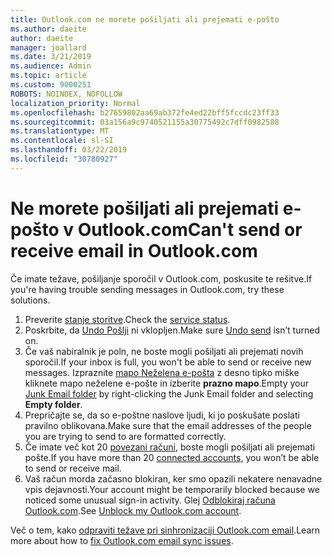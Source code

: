```yaml
---
title: Outlook.com ne morete pošiljati ali prejemati e-pošto
ms.author: daeite
author: daeite
manager: joallard
ms.date: 3/21/2019
ms.audience: Admin
ms.topic: article
ms.custom: 9000251
ROBOTS: NOINDEX, NOFOLLOW
localization_priority: Normal
ms.openlocfilehash: b27659802aa69ab372fe4ed22bff5fccdc23ff33
ms.sourcegitcommit: 03a156a9c9740521155a30775492c7dff0982588
ms.translationtype: MT
ms.contentlocale: sl-SI
ms.lasthandoff: 03/22/2019
ms.locfileid: "30780927"
---
```

# <a name="cant-send-or-receive-email-in-outlookcom"></a><span data-ttu-id="1be46-102">Ne morete pošiljati ali prejemati e-pošto v Outlook.com</span><span class="sxs-lookup"><span data-stu-id="1be46-102">Can't send or receive email in Outlook.com</span></span>

<span data-ttu-id="1be46-103">Če imate težave, pošiljanje sporočil v Outlook.com, poskusite te rešitve.</span><span class="sxs-lookup"><span data-stu-id="1be46-103">If you're having trouble sending messages in Outlook.com, try these solutions.</span></span>

1. <span data-ttu-id="1be46-104">Preverite [stanje storitve](https://go.microsoft.com/fwlink/p/?linkid=837482).</span><span class="sxs-lookup"><span data-stu-id="1be46-104">Check the [service status](https://go.microsoft.com/fwlink/p/?linkid=837482).</span></span>
1. <span data-ttu-id="1be46-105">Poskrbite, da [Undo Pošlji](https://outlook.live.com/mail/options/mail/messageContent/undoSend) ni vklopljen.</span><span class="sxs-lookup"><span data-stu-id="1be46-105">Make sure [Undo send](https://outlook.live.com/mail/options/mail/messageContent/undoSend) isn’t turned on.</span></span>
1. <span data-ttu-id="1be46-106">Če vaš nabiralnik je poln, ne boste mogli pošiljati ali prejemati novih sporočil.</span><span class="sxs-lookup"><span data-stu-id="1be46-106">If your inbox is full, you won't be able to send or receive new messages.</span></span> <span data-ttu-id="1be46-107">Izpraznite [mapo Neželena e-pošta](https://outlook.live.com/mail/junkemail) z desno tipko miške kliknete mapo neželene e-pošte in izberite **prazno mapo**.</span><span class="sxs-lookup"><span data-stu-id="1be46-107">Empty your [Junk Email folder](https://outlook.live.com/mail/junkemail) by right-clicking the Junk Email folder and selecting **Empty folder**.</span></span>
1. <span data-ttu-id="1be46-108">Prepričajte se, da so e-poštne naslove ljudi, ki jo poskušate poslati pravilno oblikovana.</span><span class="sxs-lookup"><span data-stu-id="1be46-108">Make sure that the email addresses of the people you are trying to send to are formatted correctly.</span></span>
1. <span data-ttu-id="1be46-109">Če imate več kot 20 [povezani računi](https://outlook.live.com/mail/options/mail/accounts/connected), boste mogli pošiljati ali prejemati pošte.</span><span class="sxs-lookup"><span data-stu-id="1be46-109">If you have more than 20 [connected accounts](https://outlook.live.com/mail/options/mail/accounts/connected), you won’t be able to send or receive mail.</span></span>
1. <span data-ttu-id="1be46-110">Vaš račun morda začasno blokiran, ker smo opazili nekatere nenavadne vpis dejavnosti.</span><span class="sxs-lookup"><span data-stu-id="1be46-110">Your account might be temporarily blocked because we noticed some unusual sign-in activity.</span></span> <span data-ttu-id="1be46-111">Glej [Odblokiraj računa Outlook.com](https://support.office.com/article/f4ad2701-d166-4d8b-8a6a-9af2a1f8a4c4).</span><span class="sxs-lookup"><span data-stu-id="1be46-111">See [Unblock my Outlook.com account](https://support.office.com/article/f4ad2701-d166-4d8b-8a6a-9af2a1f8a4c4).</span></span>

<span data-ttu-id="1be46-112">Več o tem, kako [odpraviti težave pri sinhronizaciji Outlook.com email](https://support.office.com/article/d39e3341-8d79-4bf1-b3c7-ded602233642).</span><span class="sxs-lookup"><span data-stu-id="1be46-112">Learn more about how to [fix Outlook.com email sync issues](https://support.office.com/article/d39e3341-8d79-4bf1-b3c7-ded602233642).</span></span>